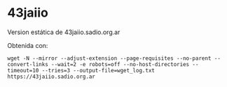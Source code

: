 # 43jaiio
Version estática de 43jaiio.sadio.org.ar 


Obtenida con: 
```
wget -N --mirror --adjust-extension --page-requisites --no-parent --convert-links --wait=2 -e robots=off --no-host-directories --timeout=10 --tries=3 --output-file=wget_log.txt https://43jaiio.sadio.org.ar
```
